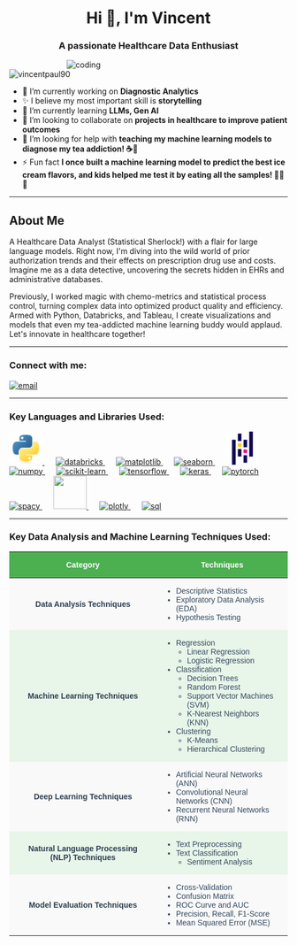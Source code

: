 <h1 align="center">Hi 👋, I'm Vincent</h1>
<h3 align="center">A passionate Healthcare Data Enthusiast</h3>
<img align="right" alt="coding" width="400" src="https://user-images.githubusercontent.com/55389276/140866485-8fb1c876-9a8f-4d6a-98dc-08c4981eaf70.gif">

<p align="left"> <img src="https://komarev.com/ghpvc/?username=vincentpaul90&label=Profile%20views&color=0e75b6&style=flat" alt="vincentpaul90" /> </p>

- 🔭 I’m currently working on **Diagnostic Analytics**  
- ✨ I believe my most important skill is **storytelling**  
- 🌱 I’m currently learning **LLMs, Gen AI**  
- 👯 I’m looking to collaborate on **projects in healthcare to improve patient outcomes**  
- 🤝 I’m looking for help with **teaching my machine learning models to diagnose my tea addiction! ☕🤖**  
- ⚡ Fun fact **I once built a machine learning model to predict the best ice cream flavors, and kids helped me test it by eating all the samples! 🍦🤖👶**

---

## About Me

A Healthcare Data Analyst (Statistical Sherlock!) with a flair for large language models. Right now, I'm diving into the wild world of prior authorization trends and their effects on prescription drug use and costs. Imagine me as a data detective, uncovering the secrets hidden in EHRs and administrative databases.

Previously, I worked magic with chemo-metrics and statistical process control, turning complex data into optimized product quality and efficiency. Armed with Python, Databricks, and Tableau, I create visualizations and models that even my tea-addicted machine learning buddy would applaud. Let's innovate in healthcare together!

---

<h3 align="left">Connect with me:</h3>
<p align="left">
  <a href="mailto:vincentpaul.vin1990@gmail.com">
     <img align="center" src="https://img.icons8.com/color/48/000000/gmail--v1.png" alt="email" height="30" width="40" />
  </a>
</p>

---

<h3 align="left">Key Languages and Libraries Used:</h3>
<p align="left"> 
    <a href="https://www.python.org" target="_blank" rel="noreferrer" style="margin-right: 20px;"> 
        <img src="https://raw.githubusercontent.com/devicons/devicon/master/icons/python/python-original.svg" alt="python" width="60" height="60"/> 
    </a> 
    <a href="https://databricks.com/" target="_blank" rel="noreferrer" style="margin-right: 20px;"> 
        <img src="https://raw.githubusercontent.com/vineet-kumar-tennessee/vineet.github.io/master/images/databricks.png" alt="databricks" width="150" height="60"/> 
    </a>
    <a href="https://matplotlib.org/" target="_blank" rel="noreferrer" style="margin-right: 20px;"> 
        <img src="https://upload.wikimedia.org/wikipedia/commons/8/84/Matplotlib_icon.svg" alt="matplotlib" width="60" height="60"/> 
    </a> 
    <a href="https://seaborn.pydata.org/" target="_blank" rel="noreferrer" style="margin-right: 20px;"> 
        <img src="https://seaborn.pydata.org/_images/logo-mark-lightbg.svg" alt="seaborn" width="60" height="60"/> 
    </a> 
    <a href="https://pandas.pydata.org/" target="_blank" rel="noreferrer" style="margin-right: 20px;"> 
        <img src="https://raw.githubusercontent.com/devicons/devicon/2ae2a900d2f041da66e950e4d48052658d850630/icons/pandas/pandas-original.svg" alt="pandas" width="60" height="60"/> 
    </a> 
    <a href="https://numpy.org/" target="_blank" rel="noreferrer" style="margin-right: 20px;"> 
        <img src="https://upload.wikimedia.org/wikipedia/commons/3/31/NumPy_logo_2020.svg" alt="numpy" width="60" height="60"/> 
    </a> 
    <a href="https://scikit-learn.org/" target="_blank" rel="noreferrer" style="margin-right: 20px;"> 
        <img src="https://upload.wikimedia.org/wikipedia/commons/0/05/Scikit_learn_logo_small.svg" alt="scikit-learn" width="60" height="60"/> 
    </a> 
    <a href="https://www.tensorflow.org" target="_blank" rel="noreferrer" style="margin-right: 20px;"> 
        <img src="https://www.vectorlogo.zone/logos/tensorflow/tensorflow-icon.svg" alt="tensorflow" width="60" height="60"/> 
    </a> 
    <a href="https://keras.io/" target="_blank" rel="noreferrer" style="margin-right: 20px;"> 
        <img src="https://upload.wikimedia.org/wikipedia/commons/a/ae/Keras_logo.svg" alt="keras" width="60" height="60"/> 
    </a> 
    <a href="https://pytorch.org/" target="_blank" rel="noreferrer" style="margin-right: 20px;"> 
        <img src="https://www.vectorlogo.zone/logos/pytorch/pytorch-icon.svg" alt="pytorch" width="60" height="60"/> 
    </a> 
    <a href="https://spacy.io/" target="_blank" rel="noreferrer" style="margin-right: 20px;"> 
        <img src="https://upload.wikimedia.org/wikipedia/commons/thumb/8/88/SpaCy_logo.svg/512px-SpaCy_logo.svg.png" alt="spacy" width="60" height="60"/> 
    </a> 
    <a href="https://opencv.org/" target="_blank" rel="noreferrer" style="margin-right: 20px;"> 
        <img src="https://www.vectorlogo.zone/logos/opencv/opencv-icon.svg" width="60" height="60"/> 
    </a> 
    <a href="https://plotly.com/" target="_blank" rel="noreferrer" style="margin-right: 20px;"> 
        <img src="https://images.plot.ly/logo/new-branding/plotly-logomark.png" alt="plotly" width="60" height="60"/> 
    </a> 
    <a href="https://www.microsoft.com/en-us/sql-server" target="_blank" rel="noreferrer" style="margin-right: 20px;"> 
        <img src="https://www.svgrepo.com/show/303229/microsoft-sql-server-logo.svg" alt="sql" width="60" height="60"/> 
    </a> 
</p>

---

<h3 align="left">Key Data Analysis and Machine Learning Techniques Used:</h3>
<table style="border-collapse: collapse; width: 100%; font-family: Arial, sans-serif; text-align: left;">
    <thead>
        <tr style="background-color: #4CAF50; color: white;">
            <th style="padding: 15px; text-align: center;">Category</th>
            <th style="padding: 15px; text-align: center;">Techniques</th>
        </tr>
    </thead>
    <tbody>
        <tr style="background-color: #f9f9f9;">
            <td style="padding: 15px; text-align: center; font-weight: bold; color: #2c3e50;">Data Analysis Techniques</td>
            <td style="padding: 15px;">
                <ul style="margin: 0; padding-left: 20px; color: #34495e;">
                    <li>Descriptive Statistics</li>
                    <li>Exploratory Data Analysis (EDA)</li>
                    <li>Hypothesis Testing</li>
                </ul>
            </td>
        </tr>
        <tr style="background-color: #e8f5e9;">
            <td style="padding: 15px; text-align: center; font-weight: bold; color: #2c3e50;">Machine Learning Techniques</td>
            <td style="padding: 15px;">
                <ul style="margin: 0; padding-left: 20px; color: #34495e;">
                    <li>Regression
                        <ul style="margin: 0; padding-left: 20px;">
                            <li>Linear Regression</li>
                            <li>Logistic Regression</li>
                        </ul>
                    </li>
                    <li>Classification
                        <ul style="margin: 0; padding-left: 20px;">
                            <li>Decision Trees</li>
                            <li>Random Forest</li>
                            <li>Support Vector Machines (SVM)</li>
                            <li>K-Nearest Neighbors (KNN)</li>
                        </ul>
                    </li>
                    <li>Clustering
                        <ul style="margin: 0; padding-left: 20px;">
                            <li>K-Means</li>
                            <li>Hierarchical Clustering</li>
                        </ul>
                    </li>
                </ul>
            </td>
        </tr>
        <tr style="background-color: #f9f9f9;">
            <td style="padding: 15px; text-align: center; font-weight: bold; color: #2c3e50;">Deep Learning Techniques</td>
            <td style="padding: 15px;">
                <ul style="margin: 0; padding-left: 20px; color: #34495e;">
                    <li>Artificial Neural Networks (ANN)</li>
                    <li>Convolutional Neural Networks (CNN)</li>
                    <li>Recurrent Neural Networks (RNN)</li>
                </ul>
            </td>
        </tr>
        <tr style="background-color: #e8f5e9;">
            <td style="padding: 15px; text-align: center; font-weight: bold; color: #2c3e50;">Natural Language Processing (NLP) Techniques</td>
            <td style="padding: 15px;">
                <ul style="margin: 0; padding-left: 20px; color: #34495e;">
                    <li>Text Preprocessing</li>
                    <li>Text Classification
                        <ul style="margin: 0; padding-left: 20px;">
                            <li>Sentiment Analysis</li>
                        </ul>
                    </li>
                </ul>
            </td>
        </tr>
        <tr style="background-color: #f9f9f9;">
            <td style="padding: 15px; text-align: center; font-weight: bold; color: #2c3e50;">Model Evaluation Techniques</td>
            <td style="padding: 15px;">
                <ul style="margin: 0; padding-left: 20px; color: #34495e;">
                    <li>Cross-Validation</li>
                    <li>Confusion Matrix</li>
                    <li>ROC Curve and AUC</li>
                    <li>Precision, Recall, F1-Score</li>
                    <li>Mean Squared Error (MSE)</li>
                </ul>
            </td>
        </tr>
    </tbody>
</table>
